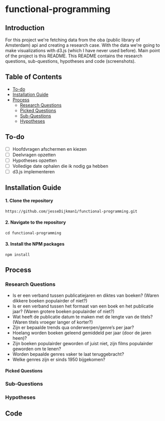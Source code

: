# functional-programming

## Introduction
For this project we're fetching data from the oba (public library of Amsterdam) api and creating a research case. With the data we're going to make visualizations with d3.js (which I have never used before). Main point of the project is this README. This README contains the research questions, sub-questions, hypotheses and code (screenshots).  

## Table of Contents
- [To-do](#to-do)
- [Installation Guide](#installation-guide)
- [Process](#process)
  - [Research Questions](#research-questions)
  - [Picked Questions](#picked-questions)
  - [Sub-Questions](#sub-questions)
  - [Hypotheses](#hypotheses)

## To-do
- [ ] Hoofdvragen afschermen en kiezen
- [ ] Deelvragen opzetten
- [ ] Hypotheses opzetten
- [ ] Volledige date ophalen die ik nodig ga hebben
- [ ] d3.js implementeren

## Installation Guide
#### 1. Clone the repository
```
https://github.com/jesseDijkman1/functional-programming.git
```
#### 2. Navigate to the repository
```
cd functional-programming
```
#### 3. Install the NPM packages
```
npm install
```

## Process

### Research Questions
- Is er een verband tussen publicatiejaren en diktes van boeken? (Waren dikkere boeken populairder of niet?)
- Is er een verband tussen het formaat van een boek en het publicatie jaar? (Waren grotere boeken populairder of niet?)
- Wat heeft de publicatie datum te maken met de lengte van de titels? (Waren titels vroeger langer of korter?)
- Zijn er bepaalde trends qua onderwerpen/genre’s per jaar?
- Hoelang worden boeken geleend gemiddeld per jaar (door de jaren heen)?
- Zijn boeken populairder geworden of juist niet, zijn films populairder geworden om te lenen?
- Worden bepaalde genres vaker te laat teruggebracht?
- Welke genres zijn er sinds 1950 bijgekomen?

#### Picked Questions

### Sub-Questions
### Hypotheses

## Code
